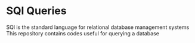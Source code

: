 # SQl Queries
SQl is the standard language for relational database management systems 
This repository contains codes useful for querying a database


